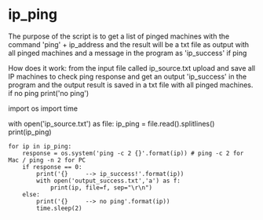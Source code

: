 # ip_ping

The purpose of the script is to get a list of pinged machines with the command 'ping' + ip_address and the result will be a txt file as output with all pinged machines and a message in the program as 'ip_success' if ping

How does it work: from the input file called ip_source.txt upload and save all IP machines to check ping response and get an output 'ip_success' in the program and the output result is saved in a txt file with all pinged machines. if no ping print('no ping')


import os
import time

with open('ip_source.txt') as file:
    ip_ping = file.read().splitlines()
    print(ip_ping)

    for ip in ip_ping:
        response = os.system('ping -c 2 {}'.format(ip)) # ping -c 2 for Mac / ping -n 2 for PC
        if response == 0:
            print('{}     --> ip_success!'.format(ip))
            with open('output_success.txt','a') as f:
                print(ip, file=f, sep="\r\n")
        else:
            print('{}     --> no ping'.format(ip))
            time.sleep(2)
